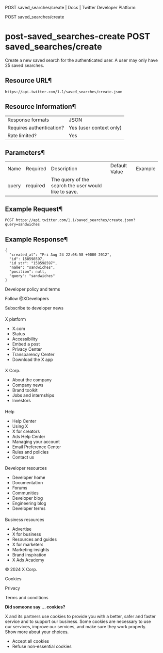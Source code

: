 
POST saved\_searches/create | Docs | Twitter Developer Platform 

POST saved\_searches/create

post-saved\_searches-create
POST saved\_searches/create
===========================

Create a new saved search for the authenticated user. A user may only
have 25 saved searches.

Resource URL¶
-------------

`https://api.twitter.com/1.1/saved_searches/create.json`

Resource Information¶
---------------------

|  |  |
| --- | --- |
| Response formats | JSON |
| Requires authentication? | Yes (user context only) |
| Rate limited? | Yes |

Parameters¶
-----------

|  |  |  |  |  |
| --- | --- | --- | --- | --- |
| Name | Required | Description | Default Value | Example |
| query | required | The query of the search the user would like to save. |  |  |

Example Request¶
----------------

`POST https://api.twitter.com/1.1/saved_searches/create.json?query=sandwiches`

Example Response¶
-----------------

```
{
  "created_at": "Fri Aug 24 22:08:58 +0000 2012", 
  "id": 158598597, 
  "id_str": "158598597", 
  "name": "sandwiches", 
  "position": null, 
  "query": "sandwiches"
}
```

Developer policy and terms

Follow @XDevelopers

Subscribe to developer news

#### 
 X platform

* X.com
* Status
* Accessibility
* Embed a post
* Privacy Center
* Transparency Center
* Download the X app

#### 
 X Corp.

* About the company
* Company news
* Brand toolkit
* Jobs and internships
* Investors

#### 
 Help

* Help Center
* Using X
* X for creators
* Ads Help Center
* Managing your account
* Email Preference Center
* Rules and policies
* Contact us

#### 
 Developer resources

* Developer home
* Documentation
* Forums
* Communities
* Developer blog
* Engineering blog
* Developer terms

#### 
 Business resources

* Advertise
* X for business
* Resources and guides
* X for marketers
* Marketing insights
* Brand inspiration
* X Ads Academy

 © 2024 X Corp.

Cookies

Privacy

Terms and conditions

**Did someone say … cookies?**  

 X and its partners use cookies to provide you with a better, safer and
 faster service and to support our business. Some cookies are necessary to use
 our services, improve our services, and make sure they work properly.
 Show more about your choices.

* Accept all cookies
* Refuse non-essential cookies